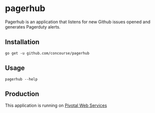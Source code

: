 # pagerhub

Pagerhub is an application that listens for new Github issues opened and generates Pagerduty alerts.

## Installation

```
go get -u github.com/concourse/pagerhub
```

## Usage

```
pagerhub --help
```

## Production

This application is running on [Pivotal Web Services](https://run.pivotal.io)